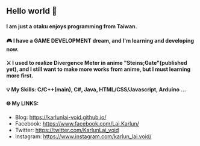## Hello world 👋

#### I am just a otaku enjoys programming from Taiwan.
#### 🎮 I have a GAME DEVELOPMENT dream, and I'm learning and developing now.

#### ⚔ I used to realize Divergence Meter in anime "Steins;Gate"(published yet), and I still want to make more works from anime, but I must learning more first.

#### 💡 My Skills: C/C++(main), C#, Java, HTML/CSS/Javascript, Arduino ...

#### 🌐 My LINKS:
- Blog: https://karlunlai-void.github.io/
- Facebook: https://www.facebook.com/Lai.Karlun/
- Twitter: https://twitter.com/KarlunLai_void
- Instagram: https://www.instagram.com/karlun_lai.void/
